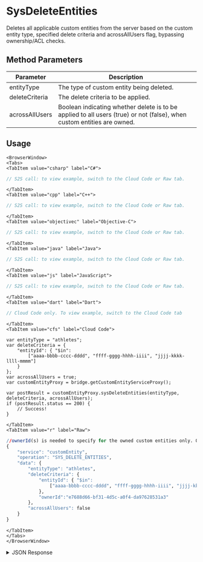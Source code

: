 # SysDeleteEntities

Deletes all applicable custom entities from the server based on the custom entity type, specified delete criteria and acrossAllUsers flag, bypassing ownership/ACL checks.

<PartialServop service_name="customEntity" operation_name="SYS_DELETE_ENTITIES" />

## Method Parameters
Parameter | Description
--------- | -----------
entityType | The type of custom entity being deleted. 
deleteCriteria | The delete criteria to be applied. 
acrossAllUsers | Boolean indicating whether delete is to be applied to all users (true) or not (false), when custom entities are owned.

## Usage

```mdx-code-block
<BrowserWindow>
<Tabs>
<TabItem value="csharp" label="C#">
```

```csharp
// S2S call: to view example, switch to the Cloud Code or Raw tab.
```

```mdx-code-block
</TabItem>
<TabItem value="cpp" label="C++">
```

```cpp
// S2S call: to view example, switch to the Cloud Code or Raw tab.
```

```mdx-code-block
</TabItem>
<TabItem value="objectivec" label="Objective-C">
```

```objectivec
// S2S call: to view example, switch to the Cloud Code or Raw tab.
```

```mdx-code-block
</TabItem>
<TabItem value="java" label="Java">
```

```java
// S2S call: to view example, switch to the Cloud Code or Raw tab.
```

```mdx-code-block
</TabItem>
<TabItem value="js" label="JavaScript">
```

```javascript
// S2S call: to view example, switch to the Cloud Code or Raw tab.
```

```mdx-code-block
</TabItem>
<TabItem value="dart" label="Dart">
```

```dart
// Cloud Code only. To view example, switch to the Cloud Code tab
```

```mdx-code-block
</TabItem>
<TabItem value="cfs" label="Cloud Code">
```

```cfscript
var entityType = "athletes";
var deleteCriteria = {
    "entityId": { "$in":
        ["aaaa-bbbb-cccc-dddd", "ffff-gggg-hhhh-iiii", "jjjj-kkkk-llll-mmmm"]
    }
};
var acrossAllUsers = true;
var customEntityProxy = bridge.getCustomEntityServiceProxy();

var postResult = customEntityProxy.sysDeleteEntities(entityType, deleteCriteria, acrossAllUsers);
if (postResult.status == 200) {
    // Success!
}
```

```mdx-code-block
</TabItem>
<TabItem value="r" label="Raw">
```

```r
//ownerId(s) is needed to specify for the owned custom entities only. Or, setting acrossAllUsers to true
{
	"service": "customEntity",
	"operation": "SYS_DELETE_ENTITIES",
	"data": {
		"entityType": "athletes",
		"deleteCriteria": {
			"entityId": { "$in":
				["aaaa-bbbb-cccc-dddd", "ffff-gggg-hhhh-iiii", "jjjj-kkkk-llll-mmmm"]
			},
			"ownerId":"e7688d66-bf31-4d5c-a0f4-da97628531a3"
		},
		"acrossAllUsers": false
	}
}
```

```mdx-code-block
</TabItem>
</Tabs>
</BrowserWindow>
```

<details>
<summary>JSON Response</summary>

```json
{
  "data": {
    "deletedCount": 3
  },
  "status": 200
}
```
</details>

